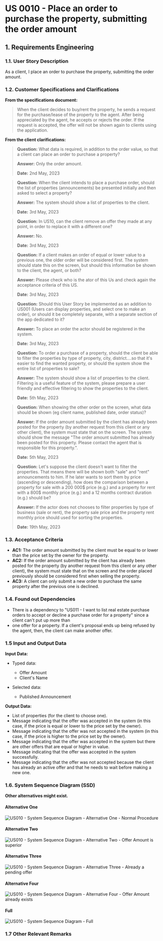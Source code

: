 # US 0010 - Place an order to purchase the property, submitting the order amount

## 1. Requirements Engineering


### 1.1. User Story Description


As a client, I place an order to purchase the property, submitting the order amount.


### 1.2. Customer Specifications and Clarifications 


**From the specifications document:**

> When the client decides to buy/rent the property, he sends a request for the purchase/lease of the property to the agent. 
> After being appreciated by the agent, he accepts or rejects the order. If the request is accepted, the offer will not be shown 
> again to clients using the application.


**From the client clarifications:**

> **Question:** What data is required, in addition to the order value, so that a client can place an order to purchase a property?
>
>  **Answer:** Only the order amount.
>
> **Date:** 2nd May, 2023


> **Question:** When the client intends to place a purchase order, should the list of properties (announcements) be presented 
> initially and then asked to select a property?
>
>  **Answer:** The system should show a list of properties to the client.
>
> **Date:**  3rd May, 2023


> **Question:**  In US10, can the client remove an offer they made at any point, in order to replace it with a different one?
>
>  **Answer:** No.
>
> **Date:** 3rd May, 2023


> **Question:** If a client makes an order of equal or lower value to a previous one, the older order will be considered first. 
> The system should state this on the screen, but should this information be shown to the client, the agent, or both?
>
>  **Answer:** Please check who is the ator of this Us and check again the acceptance criteria of this US.
>
> **Date:** 3rd May, 2023


> **Question:** Should this User Story be implemented as an addition to US001 (Users can display properties, and select one 
> to make an order), or should it be completely separate, with a separate section of the app dedicated to it?
>
>  **Answer:** To place an order the actor should be registered in the system.
>
> **Date:** 3rd May, 2023


> **Question:** To order a purchase of a property, should the client be able to filter the properties by type of property, city, 
> district....so that it's easier to find the wanted property, or should the system show the entire list of properties to sale?
>
>  **Answer:** The system should show a list of properties to the client. Filtering is a useful feature of the system, please 
> prepare a user friendly and effective filtering to show the properties to the client.
>
> **Date:** 5th May, 2023


> **Question:** When showing the other order on the screen, what data should be shown (eg client name, published date, order status)?
>
>  **Answer:** If the order amount submitted by the client has already been posted for the property (by another request from this 
> client or any other client), the system must state that on the screen. The system should show the message "The order amount 
> submitted has already been posted for this property. Please contact the agent that is responsible for this property.".
>
> **Date:** 5th May, 2023


> **Question:**  Let's suppose the client doesn't want to filter the properties. That means there will be shown both "sale" and "rent" 
> announcements to him. If he later wants to sort them by price (ascending or descending), how does the comparison between a property 
> for sale with a 200 000$ price (e.g.) and a property for rent with a 800$ monthly price (e.g.) and a 12 months contract duration (e.g.) should be?
> 
>  **Answer:**  If the actor does not chooses to filter properties by type of business (sale or rent), the property sale price and the 
> property rent monthly price should used for sorting the properties.
>
> **Date:** 19th May, 2023


### 1.3. Acceptance Criteria

* **AC1:** The order amount submitted by the client must be equal to or lower than the price set by the owner for the property.
* **AC2:** If the order amount submitted by the client has already been posted for the property (by another request from this client or any other client), the
system must state that on the screen and the order placed previously should be considered first when selling the property.
* **AC3:** A client can only submit a new order to purchase the same property after the previous one is declined.

### 1.4. Found out Dependencies

* There is a dependency to "US011 - I want to list real estate purchase orders to accept or decline a purchase order for a property" since a client can't put up more than 
* one offer for a property. If a client's proposal ends up being refused by the agent, then, the client can make another offer.


### 1.5 Input and Output Data

**Input Data:**

* Typed data:

	* Offer Amount
    * Client's Name
	

* Selected data:

	* Published Announcement


**Output Data:**

* List of properties (for the client to choose one).
* Message indicating that the offer was accepted in the system (in this case, if the price is equal or lower to the price set by the owner).
* Message indicating that the offer was not accepted in the system (in this case, if the price is higher to the price set by the owner).
* Message indicating that the offer was accepted in the system but there are other offers that are equal or higher in value.
* Message indicating that the offer was accepted in the system successfully.
* Message indicating that the offer was not accepted because the client has already an active offer and that he needs to wait before making a new one.

### 1.6. System Sequence Diagram (SSD)

**Other alternatives might exist.**

#### Alternative One

![US010 - System Sequence Diagram - Alternative One - Normal Procedure](svg/us010-system-sequence-diagram-alternative-one.svg)

#### Alternative Two

![US010 - System Sequence Diagram - Alternative Two - Offer Amount is superior](svg/us010-system-sequence-diagram-alternative-two.svg)


#### Alternative Three

![US010 - System Sequence Diagram - Alternative Three - Already a pending offer](svg/us010-system-sequence-diagram-alternative-three.svg)


#### Alternative Four

![US010 - System Sequence Diagram - Alternative Four - Offer Amount already exists](svg/us010-system-sequence-diagram-alternative-four.svg)


#### Full

![US010 - System Sequence Diagram - Full](svg/us010-system-sequence-diagram-full.svg)


### 1.7 Other Relevant Remarks
